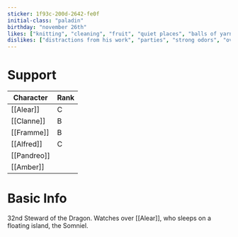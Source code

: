 ```yaml
---
sticker: 1f93c-200d-2642-fe0f
initial-class: "paladin" 
birthday: "november 26th" 
likes: ["knitting", "cleaning", "fruit", "quiet places", "balls of yarn", "writing"] 
dislikes: ["distractions from his work", "parties", "strong odors", "oversleeping", "folk food"]
---
```

# Support

| Character   | Rank |
| ----------- | ---- |
| [[Alear]]   | C    |
| [[Clanne]]  | B    |
| [[Framme]]  | B    |
| [[Alfred]]  | C    |
| [[Pandreo]] |      |
| [[Amber]]   |      |



# Basic Info

32nd Steward of the Dragon. Watches over [[Alear]], who sleeps on a floating island, the Somniel.
